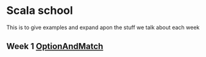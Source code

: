 # Scala school 

This is to give examples and expand apon the stuff we talk about each week
## Week 1 [OptionAndMatch](https://github.com/NathanielBennett/scala-school-notes/blob/main/src/main/scala/com/guardian/sheets/OptionMatch.md)
